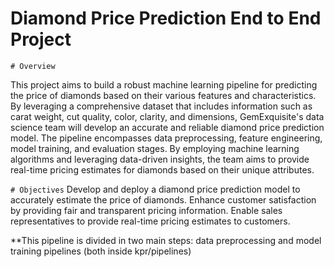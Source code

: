 # Diamond Price Prediction End to End Project

`# Overview`

This project aims to build a robust machine learning pipeline for predicting the price of diamonds based on their various features and characteristics. By leveraging a comprehensive dataset that includes information such as carat weight, cut quality, color, clarity, and dimensions, GemExquisite's data science team will develop an accurate and reliable diamond price prediction model.
The pipeline encompasses data preprocessing, feature engineering, model training, and evaluation stages. By employing machine learning algorithms and leveraging data-driven insights, the team aims to provide real-time pricing estimates for diamonds based on their unique attributes. 

`# Objectives`
Develop and deploy a diamond price prediction model to accurately estimate the price of diamonds. Enhance customer satisfaction by providing fair and transparent pricing information. Enable sales representatives to provide real-time pricing estimates to customers.

**This pipeline is divided in two main steps: data preprocessing and model training pipelines (both inside kpr/pipelines)
